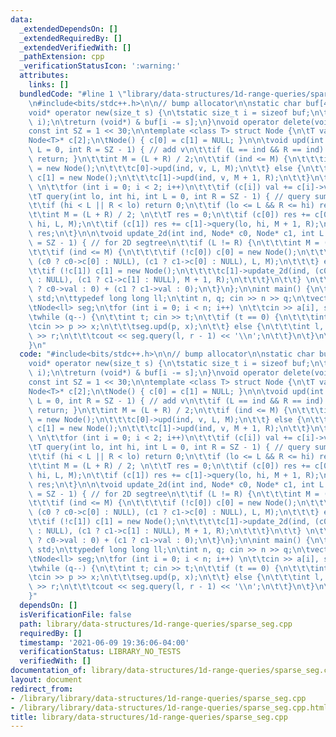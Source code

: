 ```yaml
---
data:
  _extendedDependsOn: []
  _extendedRequiredBy: []
  _extendedVerifiedWith: []
  _pathExtension: cpp
  _verificationStatusIcon: ':warning:'
  attributes:
    links: []
  bundledCode: "#line 1 \"library/data-structures/1d-range-queries/sparse_seg.cpp\"\
    \n#include<bits/stdc++.h>\n\n// bump allocator\n\nstatic char buf[450 << 20];\n\
    void* operator new(size_t s) {\n\tstatic size_t i = sizeof buf;\n\tassert(s <\
    \ i);\n\treturn (void*) & buf[i -= s];\n}\nvoid operator delete(void*) {}\n\n\
    const int SZ = 1 << 30;\n\ntemplate <class T> struct Node {\n\tT val = 0; \n\t\
    Node<T>* c[2];\n\tNode() { c[0] = c[1] = NULL; }\n\n\tvoid upd(int ind, T v, int\
    \ L = 0, int R = SZ - 1) { // add v\n\t\tif (L == ind && R == ind) { val += v;\
    \ return; }\n\t\tint M = (L + R) / 2;\n\t\tif (ind <= M) {\n\t\t\tif (!c[0]) c[0]\
    \ = new Node();\n\t\t\tc[0]->upd(ind, v, L, M);\n\t\t} else {\n\t\t\tif (!c[1])\
    \ c[1] = new Node();\n\t\t\tc[1]->upd(ind, v, M + 1, R);\n\t\t}\n\t\tval = 0;\
    \ \n\t\tfor (int i = 0; i < 2; i++)\n\t\t\tif (c[i]) val += c[i]->val;\n\t}\n\n\
    \tT query(int lo, int hi, int L = 0, int R = SZ - 1) { // query sum of segment\n\
    \t\tif (hi < L || R < lo) return 0;\n\t\tif (lo <= L && R <= hi) return val;\n\
    \t\tint M = (L + R) / 2; \n\t\tT res = 0;\n\t\tif (c[0]) res += c[0]->query(lo,\
    \ hi, L, M);\n\t\tif (c[1]) res += c[1]->query(lo, hi, M + 1, R);\n\t\treturn\
    \ res;\n\t}\n\n\tvoid update_2d(int ind, Node* c0, Node* c1, int L = 0, int R\
    \ = SZ - 1) { // for 2D segtree\n\t\tif (L != R) {\n\t\t\tint M = (L + R) / 2;\n\
    \t\t\tif (ind <= M) {\n\t\t\t\tif (!c[0]) c[0] = new Node();\n\t\t\t\tc[0]->update_2d(ind,\
    \ (c0 ? c0->c[0] : NULL), (c1 ? c1->c[0] : NULL), L, M);\n\t\t\t} else {\n\t\t\
    \t\tif (!c[1]) c[1] = new Node();\n\t\t\t\tc[1]->update_2d(ind, (c0 ? c0->c[1]\
    \ : NULL), (c1 ? c1->c[1] : NULL), M + 1, R);\n\t\t\t}\n\t\t} \n\t\tval = (c0\
    \ ? c0->val : 0) + (c1 ? c1->val : 0);\n\t}\n};\n\nint main() {\n\tusing namespace\
    \ std;\n\ttypedef long long ll;\n\tint n, q; cin >> n >> q;\n\tvector<ll> a(n);\n\
    \tNode<ll> seg;\n\tfor (int i = 0; i < n; i++) \n\t\tcin >> a[i], seg.upd(i, a[i]);\n\
    \twhile (q--) {\n\t\tint t; cin >> t;\n\t\tif (t == 0) {\n\t\t\tint p, x;\n\t\t\
    \tcin >> p >> x;\n\t\t\tseg.upd(p, x);\n\t\t} else {\n\t\t\tint l, r; cin >> l\
    \ >> r;\n\t\t\tcout << seg.query(l, r - 1) << '\\n';\n\t\t}\n\t}\n\treturn 0;\n\
    }\n"
  code: "#include<bits/stdc++.h>\n\n// bump allocator\n\nstatic char buf[450 << 20];\n\
    void* operator new(size_t s) {\n\tstatic size_t i = sizeof buf;\n\tassert(s <\
    \ i);\n\treturn (void*) & buf[i -= s];\n}\nvoid operator delete(void*) {}\n\n\
    const int SZ = 1 << 30;\n\ntemplate <class T> struct Node {\n\tT val = 0; \n\t\
    Node<T>* c[2];\n\tNode() { c[0] = c[1] = NULL; }\n\n\tvoid upd(int ind, T v, int\
    \ L = 0, int R = SZ - 1) { // add v\n\t\tif (L == ind && R == ind) { val += v;\
    \ return; }\n\t\tint M = (L + R) / 2;\n\t\tif (ind <= M) {\n\t\t\tif (!c[0]) c[0]\
    \ = new Node();\n\t\t\tc[0]->upd(ind, v, L, M);\n\t\t} else {\n\t\t\tif (!c[1])\
    \ c[1] = new Node();\n\t\t\tc[1]->upd(ind, v, M + 1, R);\n\t\t}\n\t\tval = 0;\
    \ \n\t\tfor (int i = 0; i < 2; i++)\n\t\t\tif (c[i]) val += c[i]->val;\n\t}\n\n\
    \tT query(int lo, int hi, int L = 0, int R = SZ - 1) { // query sum of segment\n\
    \t\tif (hi < L || R < lo) return 0;\n\t\tif (lo <= L && R <= hi) return val;\n\
    \t\tint M = (L + R) / 2; \n\t\tT res = 0;\n\t\tif (c[0]) res += c[0]->query(lo,\
    \ hi, L, M);\n\t\tif (c[1]) res += c[1]->query(lo, hi, M + 1, R);\n\t\treturn\
    \ res;\n\t}\n\n\tvoid update_2d(int ind, Node* c0, Node* c1, int L = 0, int R\
    \ = SZ - 1) { // for 2D segtree\n\t\tif (L != R) {\n\t\t\tint M = (L + R) / 2;\n\
    \t\t\tif (ind <= M) {\n\t\t\t\tif (!c[0]) c[0] = new Node();\n\t\t\t\tc[0]->update_2d(ind,\
    \ (c0 ? c0->c[0] : NULL), (c1 ? c1->c[0] : NULL), L, M);\n\t\t\t} else {\n\t\t\
    \t\tif (!c[1]) c[1] = new Node();\n\t\t\t\tc[1]->update_2d(ind, (c0 ? c0->c[1]\
    \ : NULL), (c1 ? c1->c[1] : NULL), M + 1, R);\n\t\t\t}\n\t\t} \n\t\tval = (c0\
    \ ? c0->val : 0) + (c1 ? c1->val : 0);\n\t}\n};\n\nint main() {\n\tusing namespace\
    \ std;\n\ttypedef long long ll;\n\tint n, q; cin >> n >> q;\n\tvector<ll> a(n);\n\
    \tNode<ll> seg;\n\tfor (int i = 0; i < n; i++) \n\t\tcin >> a[i], seg.upd(i, a[i]);\n\
    \twhile (q--) {\n\t\tint t; cin >> t;\n\t\tif (t == 0) {\n\t\t\tint p, x;\n\t\t\
    \tcin >> p >> x;\n\t\t\tseg.upd(p, x);\n\t\t} else {\n\t\t\tint l, r; cin >> l\
    \ >> r;\n\t\t\tcout << seg.query(l, r - 1) << '\\n';\n\t\t}\n\t}\n\treturn 0;\n\
    }"
  dependsOn: []
  isVerificationFile: false
  path: library/data-structures/1d-range-queries/sparse_seg.cpp
  requiredBy: []
  timestamp: '2021-06-09 19:36:06-04:00'
  verificationStatus: LIBRARY_NO_TESTS
  verifiedWith: []
documentation_of: library/data-structures/1d-range-queries/sparse_seg.cpp
layout: document
redirect_from:
- /library/library/data-structures/1d-range-queries/sparse_seg.cpp
- /library/library/data-structures/1d-range-queries/sparse_seg.cpp.html
title: library/data-structures/1d-range-queries/sparse_seg.cpp
---
```

